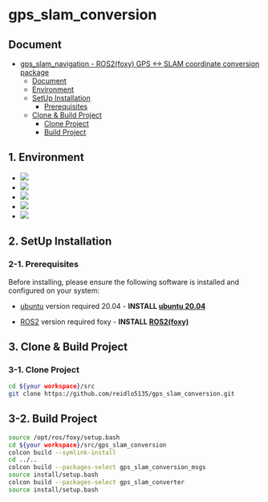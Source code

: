 # gps_slam_conversion

## Document
- [gps_slam_navigation - ROS2(foxy) GPS <-> SLAM coordinate conversion package](#gtsslamconversion)
    - [Document](#document)
    - [Environment](#1-environment)
    - [SetUp Installation](#2-setup-installation)
        - [Prerequisites](#2-1-prerequisites)
    - [Clone & Build Project](#3-clone--build-project)
      - [Clone Project](#3-1-clone-project)
      - [Build Project](#3-2-build-project)

## 1. Environment
* <img src="https://img.shields.io/badge/ros2 foxy-22314E?style=for-the-badge&logo=ros&logoColor=white">
* <img src="https://img.shields.io/badge/c++ 11-00599C?style=for-the-badge&logo=cplusplus&logoColor=white">
* <img src="https://img.shields.io/badge/cmake 3.2.1-064F8C?style=for-the-badge&logo=cmake&logoColor=white">
* <img src="https://img.shields.io/badge/python 3.8.10-3776AB?style=for-the-badge&logo=python&logoColor=white">
* <img src="https://img.shields.io/badge/ubuntu 20.04-E95420?style=for-the-badge&logo=ubuntu&logoColor=white">

## 2. SetUp Installation

### 2-1. Prerequisites

Before installing, please ensure the following software is installed and configured on your system:

- [ubuntu](https://ubuntu.com/) version required 20.04 - **INSTALL [ubuntu 20.04](https://ubuntu.com/)**

- [ROS2](https://docs.ros.org/en/foxy/Installation.html) version required foxy - **INSTALL [ROS2(foxy)](https://docs.ros.org/en/foxy/Installation.html)** 


## 3. Clone & Build Project

### 3-1. Clone Project
```bash
cd ${your workspace}/src
git clone https://github.com/reidlo5135/gps_slam_conversion.git
```

## 3-2. Build Project
```bash
source /opt/ros/foxy/setup.bash
cd ${your workspace}/src/gps_slam_conversion
colcon build --symlink-install
cd ../..
colcon build --packages-select gps_slam_conversion_msgs
source install/setup.bash
colcon build --packages-select gps_slam_converter
source install/setup.bash
```